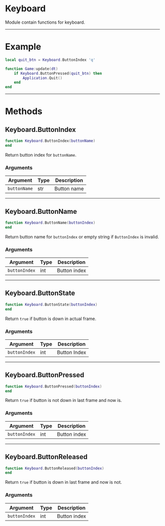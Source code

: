 # Keyboard

Module contain functions for keyboard.

---

# Example
```lua
local quit_btn = Keyboard.ButtonIndex 'q'

function Game:update(dt)
    if Keyboard.ButtonPressed(quit_btn) then
        Application.Quit()
    end
end
``` 

---

# Methods

## Keyboard.ButtonIndex

```lua
function Keyboard.ButtonIndex(buttonName)
end
```

Return button index for `buttonName`.

### Arguments

Argument     | Type | Description
-------------|------|---------------
`buttonName` | str  | Button name

---

## Keyboard.ButtonName
```lua
function Keyboard.ButtonName(buttonIndex)
end
```

Return button name for `buttonIndex` or empty string if `ButtonIndex` is invalid.

### Arguments

Argument      | Type | Description
--------------|------|--------------
`buttonIndex` | int  | Button index

---

## Keyboard.ButtonState
```lua
function Keyboard.ButtonState(buttonIndex)
end
```

Return `true` if button is down in actual frame.

### Arguments

Argument      | Type | Description
--------------|----- |--------------
`buttonIndex` | int  | Button Index

---

## Keyboard.ButtonPressed
```lua
function Keyboard.ButtonPressed(buttonIndex)
end
```

Return `true` if button is not down in last frame and now is.

### Arguments

Argument      | Type | Description
--------------|------|--------------
`buttonIndex` | int  | Button index

---

## Keyboard.ButtonReleased
```lua
function Keyboard.ButtonReleased(buttonIndex)
end
```

Return `true` if button is down in last frame and now is not.

### Arguments

Argument      | Type | Description
--------------|------|--------------
`buttonIndex` | int  | Button index
